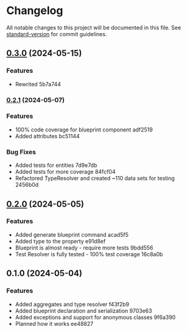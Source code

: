 # Changelog

All notable changes to this project will be documented in this file. See [standard-version](https://github.com/conventional-changelog/standard-version) for commit guidelines.

## [0.3.0](///compare/0.2.1...0.3.0) (2024-05-15)


### Features

* Rewrited 5b7a744

### [0.2.1](///compare/0.2.0...0.2.1) (2024-05-07)


### Features

* 100% code coverage for blueprint component adf2519
* Added attributes bc51144


### Bug Fixes

* Added tests for entities 7d9e7db
* Added tests for more coverage 84fcf04
* Refactored TypeResolver and created ~110 data sets for testing 2456b0d

## [0.2.0](///compare/0.1.0...0.2.0) (2024-05-05)


### Features

* Added generate blueprint command acad5f5
* Added type to the property e91d8ef
* Blueprint is almost ready - require more tests 9bdd556
* Test Resolver is fully tested - 100% test coverage 16c8a0b

## 0.1.0 (2024-05-04)


### Features

* Added aggregates and type resolver f43f2b9
* Added blueprint declaration and serialization 9703e63
* Added exceptions and support for anonymous classes 9f6a390
* Planned how it works ee48827
